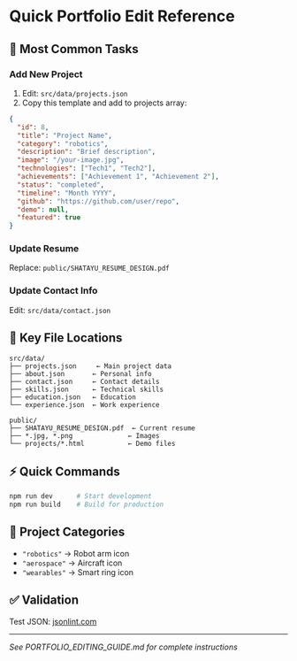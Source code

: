 # Quick Portfolio Edit Reference

## 🚀 Most Common Tasks

### Add New Project
1. Edit: `src/data/projects.json`
2. Copy this template and add to projects array:

```json
{
  "id": 8,
  "title": "Project Name",
  "category": "robotics",
  "description": "Brief description",
  "image": "/your-image.jpg",
  "technologies": ["Tech1", "Tech2"],
  "achievements": ["Achievement 1", "Achievement 2"],
  "status": "completed",
  "timeline": "Month YYYY",
  "github": "https://github.com/user/repo",
  "demo": null,
  "featured": true
}
```

### Update Resume
Replace: `public/SHATAYU_RESUME_DESIGN.pdf`

### Update Contact Info
Edit: `src/data/contact.json`

## 📁 Key File Locations

```
src/data/
├── projects.json     ← Main project data
├── about.json       ← Personal info
├── contact.json     ← Contact details
├── skills.json      ← Technical skills
├── education.json   ← Education
└── experience.json  ← Work experience

public/
├── SHATAYU_RESUME_DESIGN.pdf  ← Current resume
├── *.jpg, *.png              ← Images
└── projects/*.html           ← Demo files
```

## ⚡ Quick Commands

```bash
npm run dev      # Start development
npm run build    # Build for production
```

## 🔧 Project Categories
- `"robotics"` → Robot arm icon
- `"aerospace"` → Aircraft icon  
- `"wearables"` → Smart ring icon

## ✅ Validation
Test JSON: [jsonlint.com](https://jsonlint.com)

---
*See PORTFOLIO_EDITING_GUIDE.md for complete instructions*
